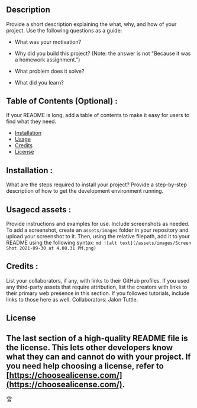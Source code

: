 <!-- Read Me -->

# <Horiseon Ecommerce Agency>
## Description
Provide a short description explaining the what, why, and how of your project. Use the following questions as a guide:
- What was your motivation?
<!-- What:  Greater accessability by implenting semantic HTML elements. -->
- Why did you build this project? (Note: the answer is not "Because it was a homework assignment.")
<!-- Why:   To increase clarification of elements and help boost esposure of the website via improving HTML. -->
- What problem does it solve?
<!-- What:  To more clearly describe element meaning between the browser and the developer. -->
- What did you learn?
<!-- What:  I learned benefits of increasing the efficiency of communication between browser and developer. -->

## Table of Contents (Optional) : <!-- N/A -->
If your README is long, add a table of contents to make it easy for users to find what they need.
- [Installation](#installation)
- [Usage](#usage)
- [Credits](#credits)
- [License](#license)

## Installation : <!-- N/A -->
What are the steps required to install your project? Provide a step-by-step description of how to get the development environment running.

## Usagecd assets : <!-- See line 153 -->
Provide instructions and examples for use. Include screenshots as needed.
To add a screenshot, create an `assets/images` folder in your repository and upload your screenshot to it. Then, using the relative filepath, add it to your README using the following syntax:
    ```md
    ![alt text](/assets/images/Screen Shot 2021-09-30 at 4.08.31 PM.png)
    ```
## Credits : <!-- See line 159 -->
List your collaborators, if any, with links to their GitHub profiles.
If you used any third-party assets that require attribution, list the creators with links to their primary web presence in this section.
If you followed tutorials, include links to those here as well.
    Collaborators: Jalon Tuttle.

## License <!-- See LICENSE.TXT in source code root directory -->
The last section of a high-quality README file is the license. This lets other developers know what they can and cannot do with your project. If you need help choosing a license, refer to [https://choosealicense.com/](https://choosealicense.com/).
---
🏆 